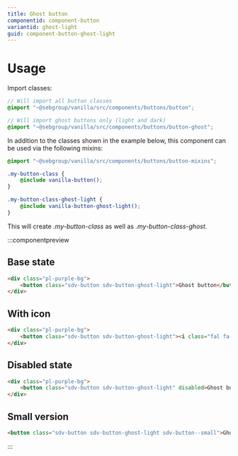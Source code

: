 ```yaml
---
title: Ghost button
componentid: component-button
variantid: ghost-light
guid: component-button-ghost-light
---
```

# Usage
Import classes:
```scss
// Will import all button classes
@import "~@sebgroup/vanilla/src/components/buttons/button";

// Will import ghost buttons only (light and dark)
@import "~@sebgroup/vanilla/src/components/buttons/button-ghost";
```

In addition to the classes shown in the example below, this component can be used via the following mixins:
```scss
@import "~@sebgroup/vanilla/src/components/buttons/button-mixins";

.my-button-class {
    @include vanilla-button();
}

.my-button-class-ghost-light {
    @include vanilla-button-ghost-light();
}
```
This will create <i>.my-button-class</i> as well as <i>.my-button-class-ghost</i>.

:::componentpreview
## Base state
```html
<div class="pl-purple-bg">
    <button class="sdv-button sdv-button-ghost-light">Ghost button</button>
</div>
```

## With icon
```html
<div class="pl-purple-bg">
    <button class="sdv-button sdv-button-ghost-light"><i class="fal fa-lock sdv-icon-left"></i>Ghost button</button>
</div>
```

## Disabled state
```html
<div class="pl-purple-bg">
    <button class="sdv-button sdv-button-ghost-light" disabled>Ghost button</button>
</div>
```

## Small version
```html
<button class="sdv-button sdv-button-ghost-light sdv-button--small">Ghost button</button>
```
:::
